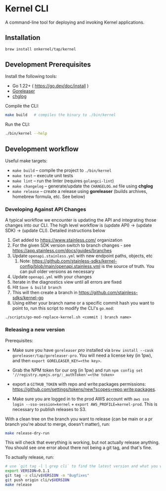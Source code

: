 # Kernel CLI

A command-line tool for deploying and invoking Kernel applications.

## Installation

```bash
brew install onkernel/tap/kernel
```

## Development Prerequisites

Install the following tools:

- Go 1.22+ ( https://go.dev/doc/install )
- [Goreleaser](https://goreleaser.com/install/)
- [chglog](https://github.com/goreleaser/chglog)

Compile the CLI:

```bash
make build   # compiles the binary to ./bin/kernel
```

Run the CLI:

```bash
./bin/kernel --help
```

## Development workflow

Useful make targets:

- `make build` – compile the project to `./bin/kernel`
- `make test` – execute unit tests
- `make lint` – run the linter (requires `golangci-lint`)
- `make changelog` – generate/update the `CHANGELOG.md` file using **chglog**
- `make release` – create a release using **goreleaser** (builds archives, homebrew formula, etc. See below)

### Developing Against API Changes

A typical workflow we encounter is updating the API and integrating those changes into our CLI. The high level workflow is (update API) -> (update SDK) -> (update CLI). Detailed instructions below

1. Get added to https://www.stainless.com/ organization
1. For the given SDK version switch to branch changes - see https://app.stainless.com/docs/guides/branches
1. Update `openapi.stainless.yml` with new endpoint paths, objects, etc
   1. Note: https://github.com/stainless-sdks/kernel-config/blob/main/openapi.stainless.yml is the source of truth. You can pull older versions as necessary
1. Update `openapi.yml` with your changes
1. Iterate in the diagnostics view until all errors are fixed
1. Hit `Save & build branch`
1. This will then create a branch in https://github.com/stainless-sdks/kernel-go
1. Using either your branch name or a specific commit hash you want to point to, run this script to modify the CLI's `go.mod`:

```
./scripts/go-mod-replace-kernel.sh <commit | branch name>
```

### Releasing a new version

Prerequisites:

- Make sure you have `goreleaser` _pro_ installed via `brew install --cask goreleaser/tap/goreleaser-pro`. You will need a license key (in 1pw), and then `export GORELEASER_KEY=<the key>`.

- Grab the NPM token for our org (in 1pw) and run `npm config set '//registry.npmjs.org/:_authToken'=<the token>`

- export a `GITHUB_TOKEN` with repo and write:packages permissions: https://github.com/settings/tokens/new?scopes=repo,write:packages.

- Make sure you are logged in to the prod AWS account with `aws sso login --sso-session=kernel` + `export AWS_PROFILE=kernel-prod`. This is necessary to publish releases to S3.

With a clean tree on the branch you want to release (can be main or a pr branch you're about to merge, doesn't matter), run:

```bash
make release-dry-run
```

This will check that everything is working, but not actually release anything.
You should see one error about there not being a git tag, and that's fine.

To actually release, run:

```bash
# use `git tag -l | grep cli` to find the latest version and what you want to bump it to
export VERSION=0.1.1
git tag -a cli/v$VERSION -m "Bugfixes"
git push origin cli/v$VERSION
make release
```
